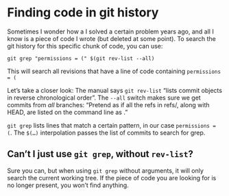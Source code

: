 # Finding code in git history

Sometimes I wonder how a I solved a certain problem years ago, and all I know is a piece of code I wrote (but deleted at some point).
To search the git history for this specific chunk of code, you can use:

```
git grep "permissions = (" $(git rev-list --all)
```
This will search all revisions that have a line of code containing `permissions = (`

Let’s take a closer look:
The manual says `git rev-list` “lists commit objects in reverse chronological order”. The `--all` switch makes sure we get commits from *all* branches: “Pretend as if all the refs in refs/, along with HEAD, are listed on the command line as <commit>.” 
  
`git grep` lists lines that match a certain pattern, in our case `permissions = (`.
The `$(…)` interpolation passes the list of commits to search for grep.

## Can’t I just use `git grep`, without `rev-list`?
  
Sure you can, but when using `git grep` without arguments, it will only search the current working tree. If the piece of code you are looking for is no longer present, you won’t find anything.
